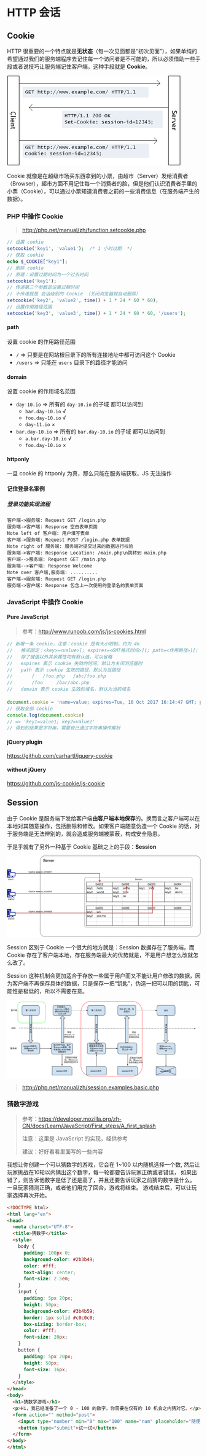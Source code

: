 # HTTP 会话

## Cookie

HTTP 很重要的一个特点就是**无状态**（每一次见面都是“初次见面”），如果单纯的希望通过我们的服务端程序去记住每一个访问者是不可能的，所以必须借助一些手段或者说技巧让服务端记住客户端，这种手段就是 **Cookie**。

![cookie](media/cookie.png)

Cookie 就像是在超级市场买东西拿到的小票，由超市（Server）发给消费者（Browser），超市方面不用记住每一个消费者的脸，但是他们认识消费者手里的小票（Cookie），可以通过小票知道消费者之前的一些消费信息（在服务端产生的数据）。

### PHP 中操作 Cookie

> http://php.net/manual/zh/function.setcookie.php

```php
// 设置 cookie
setcookie('key1', 'value1');  /* 1 小时过期  */
// 获取 cookie
echo $_COOKIE["key1"];
// 删除 cookie
// 原理：设置过期时间为一个过去时间
setcookie('key1');
// 传递第三个参数是设置过期时间
// 不传递就是 会话级别的 Cookie （关闭浏览器就自动删除）
setcookie('key2', 'value2', time() + 1 * 24 * 60 * 60);
// 设置作用路径范围
setcookie('key3', 'value3', time() + 1 * 24 * 60 * 60, '/users');
```

#### path

设置 cookie 的作用路径范围

- `/` => 只要是在网站根目录下的所有连接地址中都可访问这个 Cookie
- `/users` => 只能在 `users` 目录下的路径才能访问

#### domain

设置 cookie 的作用域名范围

- `day-10.io` => 所有的 `day-10.io` 的子域 都可以访问到
  - `bar.day-10.io` √
  - `foo.day-10.io` √
  - `day-11.io` ×
- `bar.day-10.io` => 所有的 `bar.day-10.io` 的子域 都可以访问到
  - `a.bar.day-10.io` √
  - `foo.day-10.io` ×

#### httponly

一旦 cookie 的 httponly 为真，那么只能在服务端获取，JS 无法操作

#### 记住登录名案例

##### 登录功能实现流程

```sequence
客户端->服务端: Request GET /login.php
服务端->客户端: Response 空白表单页面
Note left of 客户端: 用户填写表单
客户端->服务端: Request POST /login.php 表单数据
Note right of 服务端: 服务端对提交过来的数据进行校验
服务端->客户端: Response Location: /main.php\n跳转到 main.php
客户端-->服务端: Request GET /main.php
服务端-->客户端: Response Welcome
Note over 客户端,服务端: ..........
客户端->服务端: Request GET /login.php
服务端->客户端: Response 包含上一次使用的登录名的表单页面
```

### JavaScript 中操作 Cookie

#### Pure JavaScript

> 参考：http://www.runoob.com/js/js-cookies.html

```javascript
// 新增一条 cookie，注意：cookie 是有大小限制，约为 4k
//   格式固定：<key>=<value>[; expires=<GMT格式时间>][; path=<作用路径>][; domain=<作用域名>]
//   除了键值以外其余属性均有默认值，可以省略
//   expires 表示 cookie 失效的时间，默认为关闭浏览器时
//   path 表示 cookie 生效的路径，默认为当路径
//       /   /foo.php   /abc/foo.php
//       /foo     /bar/abc.php
//   domain 表示 cookie 生效的域名，默认为当前域名

document.cookie = 'name=value; expires=Tue, 10 Oct 2017 16:14:47 GMT; path=/; domain=zce.me'
// 获取全部 cookie
console.log(document.cookie)
// => 'key1=value1; key2=value2'
// 得到的结果是字符串，需要自己通过字符串操作解析
```

#### jQuery plugin

https://github.com/carhartl/jquery-cookie

#### without jQuery

https://github.com/js-cookie/js-cookie

## Session

由于 Cookie 是服务端下发给客户端**由客户端本地保存**的。换而言之客户端可以在本地对其随意操作，包括删除和修改。如果客户端随意伪造一个 Cookie 的话，对于服务端是无法辨别的，就会造成服务端被蒙蔽，构成安全隐患。

于是乎就有了另外一种基于 Cookie 基础之上的手段：**Session**

![session-structure](media/session-structure.png)

Session 区别于 Cookie 一个很大的地方就是：Session 数据存在了服务端，而 Cookie 存在了客户端本地，存在服务端最大的优势就是，不是用户想怎么改就怎么改了。

Session 这种机制会更加适合于存放一些属于用户而又不能让用户修改的数据，因为客户端不再保存具体的数据，只是保存一把“钥匙”，伪造一把可以用的钥匙，可能性是极低的，所以不需要在意。

![session-flow](media/session-flow.png)

> http://php.net/manual/zh/session.examples.basic.php

### 猜数字游戏

> 参考：https://developer.mozilla.org/zh-CN/docs/Learn/JavaScript/First_steps/A_first_splash
>
> 注意：这里是 JavaScript 的实现，经供参考
>
> 建议：好好看看里面写的一些内容

我想让你创建一个可以猜数字的游戏，它会在 1~100 以内随机选择一个数, 然后让玩家挑战在10轮以内猜出这个数字，每一轮都要告诉玩家正确或者错误， 如果出错了，则告诉他数字是低了还是高了，并且还要告诉玩家之前猜的数字是什么。 一旦玩家猜测正确，或者他们用完了回合，游戏将结束。 游戏结束后，可以让玩家选择再次开始。

```html
<!DOCTYPE html>
<html lang="en">
<head>
  <meta charset="UTF-8">
  <title>猜数字</title>
  <style>
    body {
      padding: 100px 0;
      background-color: #2b3b49;
      color: #fff;
      text-align: center;
      font-size: 2.5em;
    }
    input {
      padding: 5px 20px;
      height: 50px;
      background-color: #3b4b59;
      border: 1px solid #c0c0c0;
      box-sizing: border-box;
      color: #fff;
      font-size: 20px;
    }
    button {
      padding: 5px 20px;
      height: 50px;
      font-size: 16px;
    }
  </style>
</head>
<body>
  <h1>猜数字游戏</h1>
  <p>Hi，我已经准备了一个 0 - 100 的数字，你需要在仅有的 10 机会之内猜对它。</p>
  <form action="" method="post">
    <input type="number" min="0" max="100" name="num" placeholder="随便猜">
    <button type="submit">试一试</button>
  </form>
</body>
</html>
```
